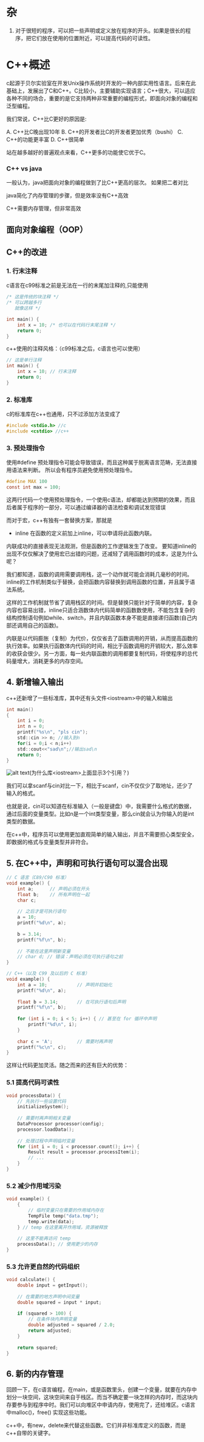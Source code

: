 # 杂
1. 对于很短的程序，可以把一些声明或定义放在程序的开头。如果是很长的程序，把它们放在使用的位置附近，可以提高代码的可读性。


# C++概述

c起源于贝尔实验室在开发Unix操作系统时开发的一种内部实用性语言。后来在此基础上，发展出了C和C++。C比较小，主要辅助实现语言；C++很大，可以适应各种不同的场合，重要的是它支持两种非常重要的编程形式，即面向对象的编程和泛型编程。

我们常说，C++比C更好的原因是:

A. C++比C晚出现10年
B. C++的开发者比C的开发者更加优秀（bushi）
C. C++的功能更丰富
D. C++很简单

站在越多越好的普遍观点来看，C++更多的功能使它优于C。

### C++ vs java
一般认为，java把面向对象的编程做到了比C++更高的层次。
如果把二者对比

java简化了内存管理的步骤，但是效率没有C++高效

C++需要内存管理，但非常高效

## 面向对象编程（OOP）




## C++的改进
### 1. 行末注释
c语言在c99标准之前是无法在一行的末尾加注释的,只能使用
```c
/* 这是传统的块注释 */
/* 可以跨越多行
   就像这样 */

int main() {
    int x = 10; /* 也可以在代码行末尾注释 */
    return 0;
}
```
c++使用的注释风格：（c99标准之后，c语言也可以使用）
```c
// 这是单行注释
int main() {
    int x = 10; // 行末注释
    return 0;
}
```

### 2. 标准库
c的标准库在c++也通用，只不过添加方法变成了
```c
#include <stdio.h> //c
#include <cstdio> //c++
```
### 3. 预处理指令
使用#define 预处理指令可能会导致错误，而且这种属于脱离语言范畴，无法直接用语法来判断。
所以会有程序员避免使用预处理指令。
```c
#define MAX 100
const int max = 100;
```
这两行代码一个使用预处理指令，一个使用c语法，却都能达到预期的效果，而且后者属于程序的一部分，可以通过编译器的语法检查和调试发现错误

而对于宏，c++有独有一套替换方案，那就是
- inline
在函数的定义前加上inline，可以申请将此函数内联。

内联成功的直接表现无法观测，但是函数的工作逻辑发生了改变。
要知道inline的出现不仅仅解决了使用宏已出错的问题，还减轻了调用函数时的成本，这是为什么呢？

我们都知道，函数的调用需要调用栈，这一个动作就可能会消耗几毫秒的时间。inline的工作机制类似于替换，会把函数内容替换到调用函数的位置，并且属于语法系统。

这样的工作机制就节省了调用栈区的时间。但是替换只能针对于简单的内容，复杂内容也容易出错，inline只适合涵数体内代码简单的函数数使用，不能包含复杂的结构控制语句例如while、switch，并且内联函数本身不能是直接递归函数(自己内部还调用自己的函数)。

内联是以代码膨胀（复制）为代价，仅仅省去了函数调用的开销，从而提高函数的执行效率。如果执行函数体内代码的时间，相比于函数调用的开销较大，那么效率的收获会很少。另一方面，每一处内联函数的调用都要复制代码，将使程序的总代码量增大，消耗更多的内存空间。

## 4. 新增输入输出
c++还新增了一些标准库，其中还有头文件<iostream\>中的输入和输出
```c
int main()
{
	int i = 0;
	int n = 0;
	printf("%s\n", "pls cin");
	std::cin >> n; //输入到n
	for(i = 0;i < n;i++)
	std::cout<<"sad\n";//输出sad\n
	return 0;
}
```
![alt text](image.png)(为什么库<iostream\>上面显示3个引用？)


我们可以拿scanf与cin对比一下，相比于scanf，cin不仅仅少了取地址，还少了输入的格式。

也就是说，cin可以知道在标准输入（一般是键盘）中，我需要什么格式的数据，通过后面的变量类型。比如n是一个int类型变量，那么cin就会认为你输入的是int类型的数据。

在c++中，程序员可以使用更加直观简单的输入输出，并且不需要担心类型安全，即数据的格式与变量类型并非符合。

## 5. 在C++中，声明和可执行语句可以混合出现
```c
// C 语言（C89/C90 标准）
void example() {
    int a;      // 声明必须在开头
    float b;    // 所有声明在一起
    char c;
    
    // 之后才是可执行语句
    a = 10;
    printf("%d\n", a);
    
    b = 3.14;
    printf("%f\n", b);
    
    // 不能在这里声明新变量
    // char d; // 错误：声明必须在可执行语句之前
}
```
```c
// C++（以及 C99 及以后的 C 标准）
void example() {
    int a = 10;           // 声明并初始化
    printf("%d\n", a);
    
    float b = 3.14;       // 在可执行语句后声明
    printf("%f\n", b);
    
    for (int i = 0; i < 5; i++) { // 甚至在 for 循环中声明
        printf("%d\n", i);
    }
    
    char c = 'A';         // 需要时再声明
    printf("%c\n", c);
}
```
这样让代码更加灵活。随之而来的还有巨大的优势：

### 5.1 提高代码可读性
```c
void processData() {
    // 先执行一些设置代码
    initializeSystem();
    
    // 需要时再声明相关变量
    DataProcessor processor(config);
    processor.loadData();
    
    // 处理过程中声明临时变量
    for (int i = 0; i < processor.count(); i++) {
        Result result = processor.processItem(i);
        // ...
    }
}
```
### 5.2 减少作用域污染
```c
void example() {
    {
        // 临时变量只在需要的作用域内存在
        TempFile temp("data.tmp");
        temp.write(data);
    } // temp 在这里离开作用域，资源被释放
    
    // 这里不能再访问 temp
    processData(); // 使用更少的内存
}
```
### 5.3 允许更自然的代码组织
```c
void calculate() {
    double input = getInput();
    
    // 在需要的地方声明中间变量
    double squared = input * input;
    
    if (squared > 100) {
        // 在条件块内声明变量
        double adjusted = squared / 2.0;
        return adjusted;
    }
    
    return squared;
}
```

## 6. 新的内存管理
回顾一下，在c语言编程，在main，或是函数里头，创建一个变量，就要在内存中划分一块空间，这块空间来自于栈区。而当不确定要一块怎样的内存时，而这块内存要参与到程序中时。我们可以向堆区中申请内存，使用完了，还给堆区。c语言中malloc()，free() 实现这些功能。

c++中，有new，delete来代替这些函数。它们并非标准库定义的函数，而是c++自带的关键字。

